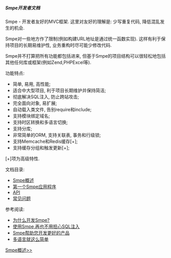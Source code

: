 ##### Smpe开发者文档

Smpe - 开发者友好的MVC框架. 这里对友好的理解是: 少写重复代码, 降低混乱发生的机会.

Smpe对一些地方作了限制(例如构建URL地址是通过统一函数实现). 这样有利于保持项目的长期易维护性, 业务重构时尽可能少修改代码.

Smpe并不打算把所有功能都包括进来, 但基于Smpe的项目结构可以很轻松地包括其他任何库或框架(例如Zend,PHPExcel等).

功能特点:

  * 简单, 易用, 高性能;
  * 适合中大型项目, 利于项目长期维护并保持简洁;
  * 彻底解决SQL注入, 防止跨站攻击;
  * 完全面向对象, 易扩展;
  * 自动载入类文件, 告别require和include;
  * 支持模块绑定域名;
  * 支持时区转换和多语言切换;
  * 支持分库;
  * 非常简单的ORM, 支持关联表, 事务和行级锁;
  * 支持Memcache和Redis缓存[+];
  * 支持缓存分组和触发更新[+];

[+]项为高级特性.

文档目录:
  * [Smpe概述](0.md)
  * [第一个Smpe应用程序](1.md)
  * [API](2.md)
  * [常见问题](3.md)

参考阅读:
  * [为什么开发Smpe?](10.md)
  * [使用Smpe,再也不用担心SQL注入](11.md)
  * [Smpe帮助您开发更好的产品](12.md)
  * [多语言就这么简单](13.md)

[Smpe概述>>](0.md)
